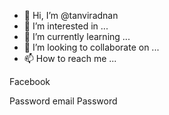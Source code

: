 - 👋 Hi, I’m @tanviradnan
- 👀 I’m interested in ...
- 🌱 I’m currently learning ...
- 💞️ I’m looking to collaborate on ...
- 📫 How to reach me ...

<!---
tanviradnan/tanviradnan is a ✨ special ✨ repository because its `README.md` (this file) appears on your GitHub profile.
You can click the Preview link to take a look at your changes.
--->Facebook 
Password 
email 
Password 
